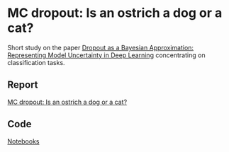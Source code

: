 # MC dropout: Is an ostrich a dog or a cat?

Short study on the paper [Dropout as a Bayesian Approximation: Representing Model Uncertainty in Deep Learning](http://proceedings.mlr.press/v48/gal16.pdf) concentrating on classification tasks.

## Report

[MC dropout: Is an ostrich a dog or a cat?](is-an-ostrich-a-dog-or-a-cat.pdf)

## Code

[Notebooks](notebooks/)

